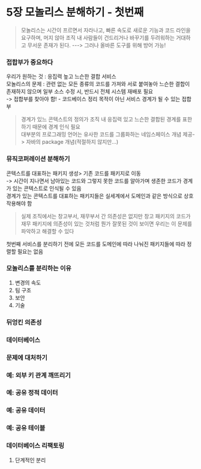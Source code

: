 # 5장 모놀리스 분해하기 - 첫번째
> 모놀리스는 시간이 프르면서 자라나고, 빠른 속도로 새로운 기능과 코드 라인을 요구하며, 머지 않아 조직 내 사람들이 건드리거나 바꾸기를 두려워하는 거대하고 무서운 존재가 된다. ---> 그러나 올바른 도구를 위해 방어 가능!

### 접합부가 중요하다
우리가 원하는 것 : 응집력 높고 느슨한 결합 서비스<br />
모놀리스의 문제 : 관련 없는 모든 종류의 코드를 가져와 서로 붙여놓아 느슨한 결합이 존재하지 않으며 일부 소스 수정 시, 반드시 전체 시스템 재배포 필요<br />
-> 접합부를 찾아야 함! - 코드베이스 정리 목적이 아닌 서비스 경계가 될 수 있는 접합부
> 경계가 있느 콘텍스트의 정의가 조직 내 응집력 있고 느슨한 결합된 경계를 표한하기 때문에 경계 인식 필요<br />
> 대부분의 프로그래밍 언어는 유사한 코드를 그룹화하는 네임스페이스 개념 제공-> 자바의 package 개념(적절하지 않지만...)

### 뮤직코퍼레이션 분해하기
콘텍스트를 대표하는 패키지 생성> 기존 코드를 패키지로 이동<br />
-> 시간이 지나면서 남아있는 코드와 그렇지 못한 코드를 알아가며 생존한 코드가 경계가 있는 콘텍스트로 인식될 수 있음<br />
경계가 있는 콘텍스트를 대표하는 패키지들은 실세계에서 도메인과 같은 방식으로 상호작용해야 함<br />
> 실제 조직에서는 창고부서, 재무부서 간 의존성은 없지만 창고 패키지의 코드가 재무 패키지에 의존성이 있는 것처럼 뭔가 잘못된 것이 보이면 우리는 이 문제를 파악하고 해결할 수 있다

첫번째 서비스를 분리하기 전에 모든 코드를 도메인에 따라 나눠진 패키지들에 따라 정렬할 필요는 없음

### 모놀리스를 분리하는 이유
1. 변경의 속도
1. 팀 구조
1. 보안
1. 기술

### 뒤엉킨 의존성

### 데이터베이스

### 문제에 대처하기

### 예: 외부 키 관계 깨뜨리기

### 예: 공유 정적 데이터

### 예: 공유 데이터

### 예: 공유 테이블

### 데이터베이스 리팩토링
1. 단계적인 분리
